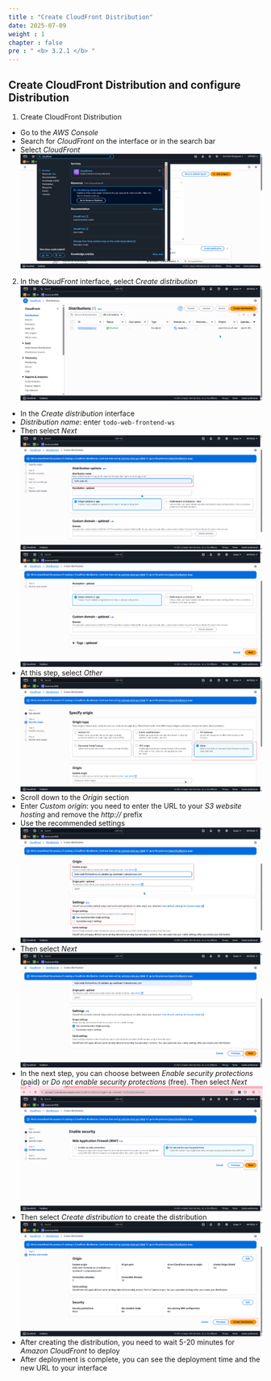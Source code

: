 ```yaml
---
title : "Create CloudFront Distribution"
date: 2025-07-09 
weight : 1 
chapter : false
pre : " <b> 3.2.1 </b> "
---
```

## Create CloudFront Distribution and configure Distribution
1. Create CloudFront Distribution
- Go to the _AWS Console_
- Search for _CloudFront_ on the interface or in the search bar
- Select _CloudFront_
![CloudFront](/images/3.CloudFront/01-CloudFront.png)
2. In the _CloudFront_ interface, select _Create distribution_
![CloudFront](/images/3.CloudFront/02-CloudFront.png)
- In the _Create distribution_ interface
- _Distribution name_: enter ```todo-web-frontend-ws```
- Then select _Next_
![CloudFront](/images/3.CloudFront/03-CloudFront.png)
![CloudFront](/images/3.CloudFront/04-CloudFront.png)
- At this step, select _Other_
![CloudFront](/images/3.CloudFront/05-CloudFront.png)
- Scroll down to the _Origin_ section
- Enter _Custom origin_: you need to enter the URL to your _S3 website hosting_ and remove the _http://_ prefix
- Use the recommended settings
![CloudFront](/images/3.CloudFront/06-CloudFront.png)
- Then select _Next_
![CloudFront](/images/3.CloudFront/07-CloudFront.png)
- In the next step, you can choose between _Enable security protections_ (paid) or _Do not enable security protections_ (free). Then select _Next_
![CloudFront](/images/3.CloudFront/08-CloudFront.png)
- Then select _Create distribution_ to create the distribution
![CloudFront](/images/3.CloudFront/09-CloudFront.png)
- After creating the distribution, you need to wait 5-20 minutes for _Amazon CloudFront_ to deploy
- After deployment is complete, you can see the deployment time and the new URL to your interface
